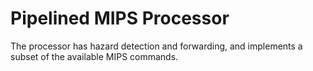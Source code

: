 # Pipelined MIPS Processor

The processor has hazard detection and forwarding, and implements a subset of the available MIPS commands.
